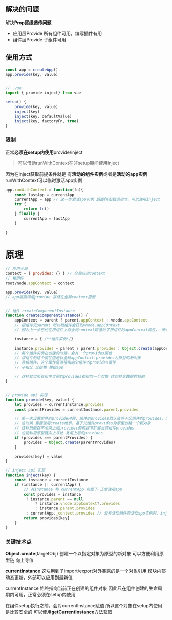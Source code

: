 
## 解决的问题
解决**Prop逐级透传问题**


+ 应用层Provide 所有组件可用，编写插件有用
+ 组件层Provide 子组件可用


## 使用方式
```js
const app = createApp()
app.provide(key, value)


// .vue
import { provide inject} from vue

setup() {
	provide(key, value)
	inject(key)
	inject(key, defaultValue)
	inject(key, factoryFn, true)
}
```

### 限制
正常**必须在setup内使用**provide/inject

>可以借助runWithContext在非setup期间使用inject

因为在inject获取前提条件就是 有**活动的组件实例**或者是**活动的app实例**
runWithContext可以临时激活app实例

```js
app.runWithContext = function(fn){
	const lastApp = currentApp
	currentApp = app // 这一步激活app实例 后面fn函数调用时，可以使用inject
	try {
		return fn()
	} finally {
		currentApp = lastApp
	}
	
}
```

# 原理

```js
// 应用全局
context = { provides: {} } // 全局应用context
// 根组件
rootVnode.appContext = context

app.provide(key, value)
// app层面调用provide 存储在全局context里面


// 组件 createComponentInstance
function createComponentInstance() {
	appContext = parent ? parent.appContext : vnode.appContext
	// 根组件无parent 所以根组件会获取vnode.appCOntext 
	// 因为上一步已经在根组件上将全局context赋值给了根组件的appContext属性， 所以这时候有值

	instance = { /**组件实例*/}

	instance.provides = parent ? parent.provides : Object.create(appContext.provides)
	// 每个组件实例在创建的时候，会有一个provides属性
	// 根组件的这个属性值是以全局appContext.provides为原型的新对象
	// 非根组件，这个属性值直接指向父组件的provides属性
	// 子指父 父指根 根指app

	// 这样其实所有组件实例的provides都指向一个对象 达到共享数据的目的
}


// provide api 实现
function provide(key, value) {
	let provides = currentInstance.provides
	const parentProvides = currentInstance.parent.provides

	// 第一次设置组件的provide时候，组件的provides默认值等于父组件的provides，因为上一步初始化的时候是直接引用赋值
	// 这时候 需要使用create继承，基于父组件provides为原型创建一个新对象
	// 这样既能在不污染上层provides的前提下扩展当前组件provides
	// 也能利用原型链向上寻址 复用上层的provides
	if (provides === parentProvides) {
		provides = Object.create(parentProvides)
	}

	provides[key] = value
}

// inject api 实现
function inject(key) {
	const instance = currentInstance
	if (instance || currentApp) {
		// 有instance 和 currentApp 前提下 正常使用app
		const provides = instance
		 ? instance.parent == null
			 ? instance.vnode.appContext?.provides
			 : instance.parent.provides
		 : currentApp._context.provides // 没有活动组件有活动app实例时，inject会去全局provides获取 这时候在非setup，借助runWithContext
		return provides[key]
	}
}

```


### 关键技术点

**Object.create**(targetObj) 
创建一个以指定对象为原型的新对象
可以方便利用原型链 向上寻值

**currentInstance** 
这块用到了import/export对外暴露的是一个对象引用
模块内部动态更新，外部可以应用到最新值

currentInstance 始终指向当前正在创建的组件对象
因此只在组件创建的生命周期内可用，正常必须在setup内使用

在组件setup执行之前，会对currentInstance赋值
所以这个对象在setup内使用是比较安全的
可以使用**getCurrentInstance**方法获取
